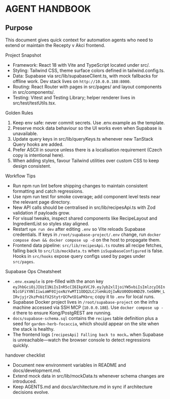 AGENT HANDBOOK
==============

Purpose
-------
This document gives quick context for automation agents who need to extend or maintain the Recepty v Akci frontend.

Project Snapshot
- Framework: React 18 with Vite and TypeScript located under src/.
- Styling: Tailwind CSS, theme surface colors defined in tailwind.config.ts.
- Data: Supabase via src/lib/supabaseClient.ts, with mock fallbacks for offline work. Dev stack lives on `http://10.0.0.188:8000`.
- Routing: React Router with pages in src/pages/ and layout components in src/components/.
- Testing: Vitest and Testing Library; helper renderer lives in src/test/testUtils.tsx.

Golden Rules
1. Keep env safe: never commit secrets. Use .env.example as the template.
2. Preserve mock data behaviour so the UI works even when Supabase is unavailable.
3. Update query keys in src/lib/queryKeys.ts whenever new TanStack Query hooks are added.
4. Prefer ASCII in source unless there is a localisation requirement (Czech copy is intentional here).
5. When adding styles, favour Tailwind utilities over custom CSS to keep design consistent.

Workflow Tips
- Run npm run lint before shipping changes to maintain consistent formatting and catch regressions.
- Use npm run test for smoke coverage; add component level tests near the relevant page directory.
- New API calls should be centralised in src/lib/recipesApi.ts with Zod validation if payloads grow.
- For visual tweaks, inspect shared components like RecipeLayout and IngredientList so styles stay aligned.
- Restart `npm run dev` after editing `.env` so Vite reloads Supabase credentials. If keys in `/root/supabase-project/.env` change, run `docker compose down && docker compose up -d` on the host to propagate them.
- Frontend data pipeline: `src/lib/recipesApi.ts` routes all recipe fetches, falling back to `src/lib/mockData.ts` when `isSupabaseConfigured` is false. Hooks in `src/hooks` expose query configs used by pages under `src/pages`.

Supabase Ops Cheatsheet
- `.env.example` is pre-filled with the anon key `eyJhbGciOiJIUzI1NiIsInR5cCI6IkpXVCJ9.eyJyb2xlIjoiYW5vbiIsImlzcyI6InN1cGFiYXNlIiwiaWF0IjoxNzYwMTI1ODQ2LCJleHAiOjIwNzU0ODU4NDZ9.teOAMH_LIRvjyjr2kzPnb1fX2StytrQCPwtD1aPKbro`; copy it to `.env` for local runs.
- Supabase Docker project lives in `/root/supabase-project` on the infra machine accessed via SSH MCP (`10.0.0.188`). Use `docker compose up -d` there to ensure Kong/PostgREST are running.
- `docs/supabase-schema.sql` contains the `recipes` table definition plus a seed for `garden-herb-focaccia`, which should appear on the site when the stack is healthy.
- The frontend logs `[recipesApi] Falling back to mock…` when Supabase is unreachable—watch the browser console to detect regressions quickly.

handover checklist
- Document new environment variables in README and docs/development.md.
- Extend mock data in src/lib/mockData.ts whenever schema changes are introduced.
- Keep AGENTS.md and docs/architecture.md in sync if architecture decisions evolve.
